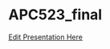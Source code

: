 # APC523_final


[Edit Presentation Here]([https://link_to_google_slides](https://docs.google.com/presentation/d/1VcN7WlVsKdx5gHTOsQe43CdfVAApHKsSFLCz93-CVWM/edit#slide=id.p))
